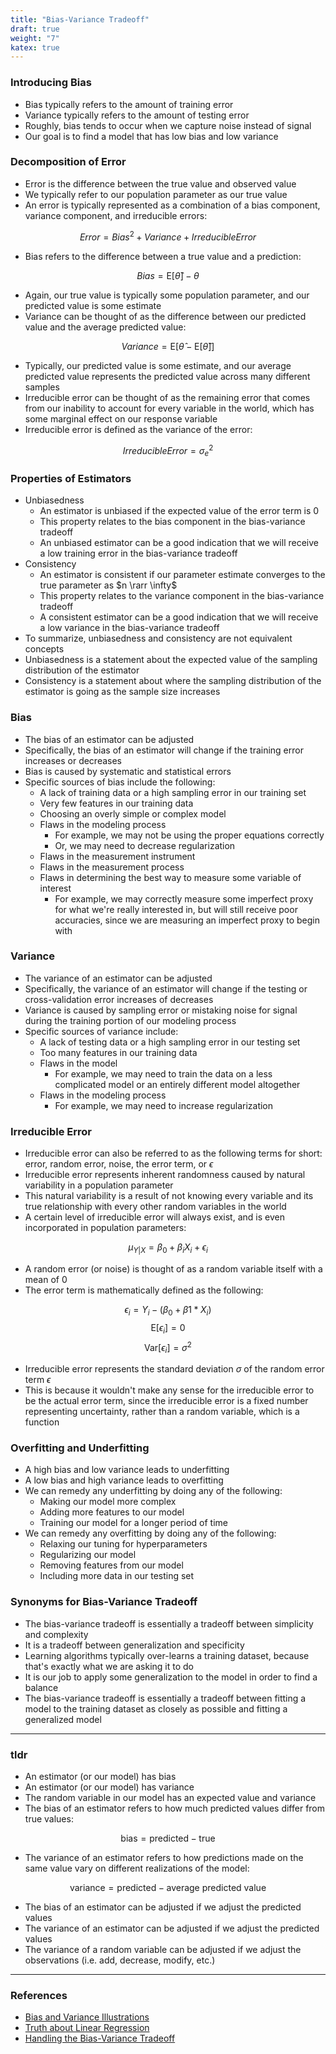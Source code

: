 ```yaml
---
title: "Bias-Variance Tradeoff"
draft: true
weight: "7"
katex: true
---
```


### Introducing Bias
- Bias typically refers to the amount of training error
- Variance typically refers to the amount of testing error
- Roughly, bias tends to occur when we capture noise instead of signal
- Our goal is to find a model that has low bias and low variance

### Decomposition of Error
- Error is the difference between the true value and observed value
- We typically refer to our population parameter as our true value
- An error is typically represented as a combination of a bias component, variance component, and irreducible errors:

$$ Error = Bias^{2} + Variance + Irreducible Error $$

- Bias refers to the difference between a true value and a prediction:

$$ Bias = \text{E}[\hat{\theta}] - \theta $$

- Again, our true value is typically some population parameter, and our predicted value is some estimate
- Variance can be thought of as the difference between our predicted value and the average predicted value:

$$ Variance = \text{E}[\hat{\theta} - \text{E}[\hat{\theta}]] $$

- Typically, our predicted value is some estimate, and our average predicted value represents the predicted value across many different samples
- Irreducible error can be thought of as the remaining error that comes from our inability to account for every variable in the world, which has some marginal effect on our response variable
- Irreducible error is defined as the variance of the error:

$$ Irreducible Error = \sigma_{e}^{2} $$

### Properties of Estimators
- Unbiasedness
	- An estimator is unbiased if the expected value of the error term is 0
	- This property relates to the bias component in the bias-variance tradeoff
	- An unbiased estimator can be a good indication that we will receive a low training error in the bias-variance tradeoff
- Consistency
	- An estimator is consistent if our parameter estimate converges to the true parameter as $n \rarr \infty$
	- This property relates to the variance component in the bias-variance tradeoff
	- A consistent estimator can be a good indication that we will receive a low variance in the bias-variance tradeoff
- To summarize, unbiasedness and consistency are not equivalent concepts
- Unbiasedness is a statement about the expected value of the sampling distribution of the estimator
- Consistency is a statement about where the sampling distribution of the estimator is going as the sample size increases

### Bias
- The bias of an estimator can be adjusted
- Specifically, the bias of an estimator will change if the training error increases or decreases
- Bias is caused by systematic and statistical errors
- Specific sources of bias include the following:
	- A lack of training data or a high sampling error in our training set
	- Very few features in our training data
	- Choosing an overly simple or complex model
	- Flaws in the modeling process
		- For example, we may not be using the proper equations correctly
		- Or, we may need to decrease regularization
	- Flaws in the measurement instrument
	- Flaws in the measurement process
	- Flaws in determining the best way to measure some variable of interest
		- For example, we may correctly measure some imperfect proxy for what we're really interested in, but will still receive poor accuracies, since we are measuring an imperfect proxy to begin with

### Variance
- The variance of an estimator can be adjusted
- Specifically, the variance of an estimator will change if the testing or cross-validation error increases of decreases
- Variance is caused by sampling error or mistaking noise for signal during the training portion of our modeling process
- Specific sources of variance include:
	- A lack of testing data or a high sampling error in our testing set
	- Too many features in our training data
	- Flaws in the model
		- For example, we may need to train the data on a less complicated model or an entirely different model altogether
	- Flaws in the modeling process
		- For example, we may need to increase regularization

### Irreducible Error
- Irreducible error can also be referred to as the following terms for short: error, random error, noise, the error term, or $\epsilon$
- Irreducible error represents inherent randomness caused by natural variability in a population parameter
- This natural variability is a result of not knowing every variable and its true relationship with every other random variables in the world
- A certain level of irreducible error will always exist, and is even incorporated in population parameters:

$$ \mu_{Y|X} = \beta_{0} + \beta_{i}X_{i} + \epsilon_{i} $$

- A random error (or noise) is thought of as a random variable itself with a mean of 0
- The error term is mathematically defined as the following:

$$ \epsilon_{i} = Y_{i} − (\beta_{0} + \beta{1}*X_{i}) $$
$$ \text{E}[\epsilon_{i}] = 0 $$
$$ \text{Var}[\epsilon_{i}] = \sigma^{2} $$

- Irreducible error represents the standard deviation $\sigma$ of the random error term $\epsilon$
- This is because it wouldn't make any sense for the irreducible error to be the actual error term, since the irreducible error is a fixed number representing uncertainty, rather than a random variable, which is a function

### Overfitting and Underfitting
- A high bias and low variance leads to underfitting
- A low bias and high variance leads to overfitting 
- We can remedy any underfitting by doing any of the following:
	- Making our model more complex
	- Adding more features to our model
	- Training our model for a longer period of time
- We can remedy any overfitting by doing any of the following:
	- Relaxing our tuning for hyperparameters
	- Regularizing our model
	- Removing features from our model
	- Including more data in our testing set

### Synonyms for Bias-Variance Tradeoff
- The bias-variance tradeoff is essentially a tradeoff between simplicity and complexity
- It is a tradeoff between generalization and specificity
- Learning algorithms typically over-learns a training dataset, because that's exactly what we are asking it to do
- It is our job to apply some generalization to the model in order to find a balance
- The bias-variance tradeoff is essentially a tradeoff between fitting a model to the training dataset as closely as possible and fitting a generalized model

---

### tldr

- An estimator (or our model) has bias
- An estimator (or our model) has variance
- The random variable in our model has an expected value and variance
- The bias of an estimator refers to how much predicted values differ from true values:

$$ \text{bias} = \text{predicted} - \text{true} $$

- The variance of an estimator refers to how predictions made on the same value vary on different realizations of the model:

$$ \text{variance} = \text{predicted} - \text{average predicted value} $$

- The bias of an estimator can be adjusted if we adjust the predicted values
- The variance of an estimator can be adjusted if we adjust the predicted values
- The variance of a random variable can be adjusted if we adjust the observations (i.e. add, decrease, modify, etc.)

---

### References
- [Bias and Variance Illustrations](http://scott.fortmann-roe.com/docs/BiasVariance.html)
- [Truth about Linear Regression](http://www.stat.cmu.edu/~cshalizi/TALR/TALR.pdf)
- [Handling the Bias-Variance Tradeoff](https://www.learnopencv.com/bias-variance-tradeoff-in-machine-learning/)
